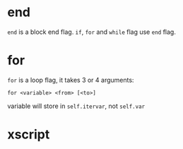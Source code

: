 # end
`end` is a block end flag. `if`, `for` and `while` flag use `end` flag.

# for
`for` is a loop flag, it takes 3 or 4 arguments:

`for <variable> <from> [<to>]`

variable will store in `self.itervar`, not `self.var`

# xscript
